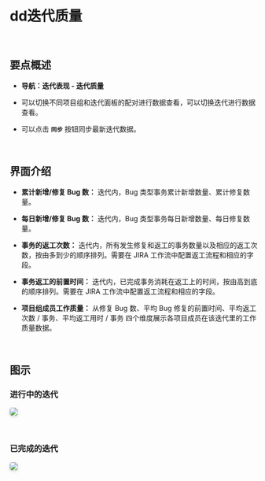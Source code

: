 # dd迭代质量

<br />

## 要点概述

-   **导航：迭代表现 - 迭代质量**

-   可以切换不同项目组和迭代面板的配对进行数据查看，可以切换迭代进行数据查看。

-   可以点击 **`同步`** 按钮同步最新迭代数据。

<br />

## 界面介绍

-   **累计新增/修复 Bug 数：** 迭代内，Bug 类型事务累计新增数量、累计修复数量。

-   **每日新增/修复 Bug 数：** 迭代内，Bug 类型事务每日新增数量、每日修复数量。

-   **事务的返工次数：** 迭代内，所有发生修复和返工的事务数量以及相应的返工次数，按由多到少的顺序排列。需要在 JIRA 工作流中配置返工流程和相应的字段。

-   **事务返工的前置时间：** 迭代内，已完成事务消耗在返工上的时间，按由高到底的顺序排列。需要在 JIRA 工作流中配置返工流程和相应的字段。

-   **项目组成员工作质量：** 从修复 Bug 数、平均 Bug 修复的前置时间、平均返工次数 / 事务、平均返工用时 / 事务 四个维度展示各项目成员在该迭代里的工作质量数据。

<br />

## 图示

### 进行中的迭代

<img style="border-radius: 0.3125em;
    box-shadow: 0 2px 4px 0 rgba(34,36,38,.12),0 2px 10px 0 rgba(34,36,38,.08);" src="https://release-notes.oss-cn-zhangjiakou.aliyuncs.com/img/SprintQuality1.png" />

<br />

### 已完成的迭代

<img style="border-radius: 0.3125em;
    box-shadow: 0 2px 4px 0 rgba(34,36,38,.12),0 2px 10px 0 rgba(34,36,38,.08);" src="https://release-notes.oss-cn-zhangjiakou.aliyuncs.com/img/SprintQuality2.png" />
